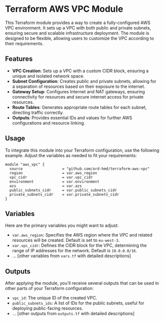# Terraform AWS VPC Module

This Terraform module provides a way to create a fully-configured AWS VPC environment. It sets up a VPC with both public and private subnets, ensuring secure and scalable infrastructure deployment. The module is designed to be flexible, allowing users to customize the VPC according to their requirements.

## Features

- **VPC Creation**: Sets up a VPC with a custom CIDR block, ensuring a unique and isolated network space.
- **Subnet Configuration**: Creates public and private subnets, allowing for a separation of resources based on their exposure to the internet.
- **Gateway Setup**: Configures Internet and NAT gateways, ensuring connectivity for resources and secure internet access for private resources.
- **Route Tables**: Generates appropriate route tables for each subnet, directing traffic correctly.
- **Outputs**: Provides essential IDs and values for further AWS configurations and resource linking.

## Usage

To integrate this module into your Terraform configuration, use the following example. Adjust the variables as needed to fit your requirements:

```hcl
module "aws_vpc" {
  source                  = "github.com/ard-hmd/terraform-aws-vpc"
  region                  = var.aws_region
  vpc_cidr                = var.vpc_cidr
  environment             = var.environment
  azs                     = var.azs
  public_subnets_cidr     = var.public_subnets_cidr
  private_subnets_cidr    = var.private_subnets_cidr
}
```

## Variables

Here are the primary variables you might want to adjust:

- `var.aws_region`: Specifies the AWS region where the VPC and related resources will be created. Default is set to `eu-west-3`.
- `var.vpc_cidr`: Defines the CIDR block for the VPC, determining the range of IP addresses for the network. Default is `10.0.0.0/16`.
- ... [other variables from `vars.tf` with detailed descriptions]

## Outputs

After applying the module, you'll receive several outputs that can be used in other parts of your Terraform configuration:

- `vpc_id`: The unique ID of the created VPC.
- `public_subnets_ids`: A list of IDs for the public subnets, useful for deploying public-facing resources.
- ... [other outputs from `outputs.tf` with detailed descriptions]
